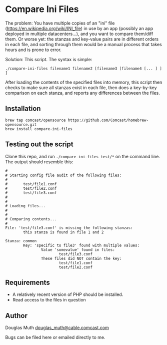 # Compare Ini Files

The problem: You have multiple copies of an "ini" file (https://en.wikipedia.org/wiki/INI_file) 
in use by an app (possibly an app deployed in multiple datacenters...), and you want to compare them/diff them.  Or worse yet: the stanzas and key-value pairs are in different orders in each file, and sorting through them would be a manual process that takes hours and is prone to error.

Solution: This script.  The syntax is simple: 
```
./compare-ini-files filename1 filename2 [filename3 [filename4 [... ] ] ]
```

After loading the contents of the specified files into memory, this script
then checks to make sure all stanzas exist in each file, then does a key-by-key
comparison on each stanza, and reports any differences between the files.


## Installation

```
brew tap comcast/opensource https://github.com/Comcast/homebrew-opensource.git
brew install compare-ini-files
```


## Testing out the script

Clone this repo, and run `./compare-ini-files test/*` on the command line.
The output should resemble this:

```
#
# Starting config file audit of the following files:
#
#       test/file1.conf
#       test/file2.conf
#       test/file3.conf
#
#
# Loading files...
#
#
# Comparing contents...
#
File: 'test/file3.conf' is missing the following stanzas:
        this stanza is found in file 1 and 2

Stanza: common
        Key: 'specific to file3' found with multiple values:
                Value 'somevalue' found in files:
                        test/file3.conf
                These files did NOT contain the key:
                        test/file1.conf
                        test/file2.conf

```


## Requirements

- A relatively recent version of PHP should be installed.
- Read access to the files in question


## Author
<a name="author"></a>

Douglas Muth <douglas_muth@cable.comcast.com>

Bugs can be filed here or emailed directly to me.




